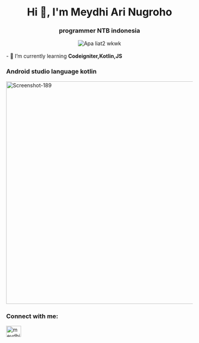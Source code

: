 <h1 align="center">Hi 👋, I'm Meydhi Ari Nugroho</h1>
<h3 align="center">programmer NTB indonesia</h3>
<div align="center">
    <img src="https://camo.githubusercontent.com/4d11245ad6031ca162ad33222f37868bcb3ac0a24e8c20dde7a70267e52d3954/68747470733a2f2f646f6b692e6173736574732e756e7468726f74746c65642e696f2f6d6973632f737567676573746976652f63756c74757265642e676966" alt="Apa liat2 wkwk">
</div>
<br>
- 🌱 I’m currently learning <strong>Codeigniter,Kotlin,JS</strong>
<h3 align="left">Android studio language kotlin</h3>
<div align="left">
    <a href='https://postimg.cc/XBg9d57p' target='_blank'><img src='https://i.postimg.cc/XBg9d57p/Screenshot-189.png' width="600px" alt='Screenshot-189'/></a>
</div>
<h3 align="left">Connect with me:</h3>
<p align="left">
    <a href="https://instagram.com/meydhi_782" target="_blank">
        <img align="center" src="https://raw.githubusercontent.com/rahuldkjain/github-profile-readme-generator/master/src/images/icons/Social/instagram.svg" alt="meydhi_782" height="30" width="40" />
    </a>
</p>
